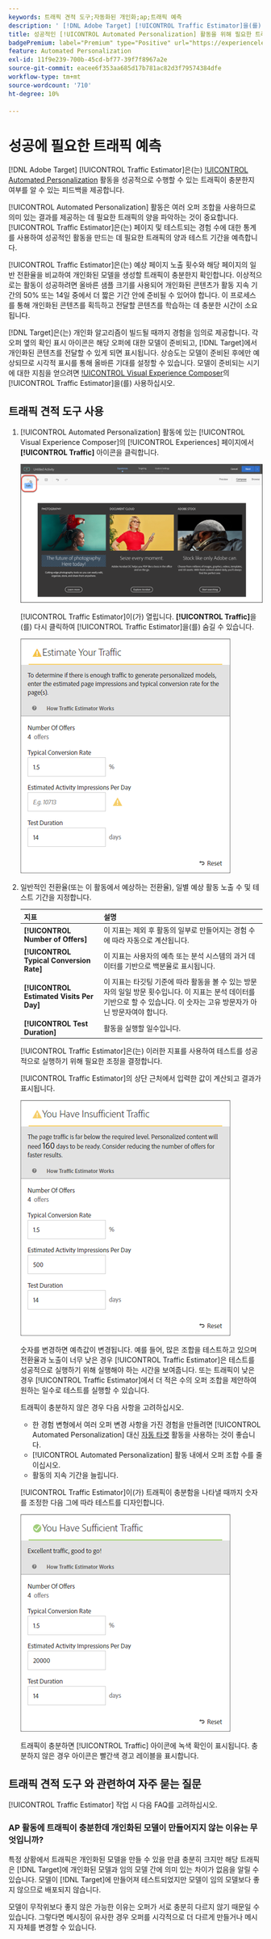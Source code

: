 ```yaml
---
keywords: 트래픽 견적 도구;자동화된 개인화;ap;트래픽 예측
description: ' [!DNL Adobe Target] [!UICONTROL Traffic Estimator]을(를) 사용하여 [!UICONTROL Automated Personalization] 활동이 성공하기에 충분한 트래픽이 있는지 확인하십시오.'
title: 성공적인 [!UICONTROL Automated Personalization] 활동을 위해 필요한 트래픽의 양은 어느 정도입니까?
badgePremium: label="Premium" type="Positive" url="https://experienceleague.adobe.com/docs/target/using/introduction/intro.html?lang=en#premium newtab=true" tooltip="Target Premium에 포함된 내용을 확인하십시오."
feature: Automated Personalization
exl-id: 11f9e239-700b-45cd-bf77-39f7f8967a2e
source-git-commit: eacee6f353aa685d17b781ac82d3f79574384dfe
workflow-type: tm+mt
source-wordcount: '710'
ht-degree: 10%

---
```


# 성공에 필요한 트래픽 예측

[!DNL Adobe Target] [!UICONTROL Traffic Estimator]은(는) [!UICONTROL Automated Personalization](AP) 활동을 성공적으로 수행할 수 있는 트래픽이 충분한지 여부를 알 수 있는 피드백을 제공합니다.

[!UICONTROL Automated Personalization] 활동은 여러 오퍼 조합을 사용하므로 의미 있는 결과를 제공하는 데 필요한 트래픽의 양을 파악하는 것이 중요합니다. [!UICONTROL Traffic Estimator]은(는) 페이지 및 테스트되는 경험 수에 대한 통계를 사용하여 성공적인 활동을 만드는 데 필요한 트래픽의 양과 테스트 기간을 예측합니다.

[!UICONTROL Traffic Estimator]은(는) 예상 페이지 노출 횟수와 해당 페이지의 일반 전환율을 비교하여 개인화된 모델을 생성할 트래픽이 충분한지 확인합니다. 이상적으로는 활동이 성공하려면 올바른 샘플 크기를 사용되어 개인화된 콘텐츠가 활동 지속 기간의 50% 또는 14일 중에서 더 짧은 기간 안에 준비될 수 있어야 합니다. 이 프로세스를 통해 개인화된 콘텐츠를 획득하고 전달할 콘텐츠를 학습하는 데 충분한 시간이 소요됩니다.

[!DNL Target]은(는) 개인화 알고리즘이 빌드될 때까지 경험을 임의로 제공합니다. 각 오퍼 옆의 확인 표시 아이콘은 해당 오퍼에 대한 모델이 준비되고, [!DNL Target]에서 개인화된 콘텐츠를 전달할 수 있게 되면 표시됩니다. 상승도는 모델이 준비된 후에만 예상되므로 시각적 표시를 통해 올바른 기대를 설정할 수 있습니다. 모델이 준비되는 시기에 대한 지침을 얻으려면 [!UICONTROL Visual Experience Composer](VEC)의 [!UICONTROL Traffic Estimator]을(를) 사용하십시오.

## 트래픽 견적 도구 사용

1. [!UICONTROL Automated Personalization] 활동에 있는 [!UICONTROL Visual Experience Composer]의 [!UICONTROL Experiences] 페이지에서 **[!UICONTROL Traffic]** 아이콘을 클릭합니다.

   ![트래픽 아이콘](/help/main/c-activities/t-automated-personalization/assets/icon-traffic.png)

   [!UICONTROL Traffic Estimator]이(가) 열립니다. **[!UICONTROL Traffic]**&#x200B;을(를) 다시 클릭하여 [!UICONTROL Traffic Estimator]을(를) 숨길 수 있습니다.

   ![트래픽 견적 도구 사용자 인터페이스](assets/ap_est.png)

1. 일반적인 전환율(또는 이 활동에서 예상하는 전환율), 일별 예상 활동 노출 수 및 테스트 기간을 지정합니다.

   | 지표 | 설명 |
   | --- | --- |
   | **[!UICONTROL Number of Offers]** | 이 지표는 제외 후 활동의 일부로 만들어지는 경험 수에 따라 자동으로 계산됩니다. |
   | **[!UICONTROL Typical Conversion Rate]** | 이 지표는 사용자의 예측 또는 분석 시스템의 과거 데이터를 기반으로 백분율로 표시됩니다. |
   | **[!UICONTROL Estimated Visits Per Day]** | 이 지표는 타깃팅 기준에 따라 활동을 볼 수 있는 방문자의 일일 방문 횟수입니다. 이 지표는 분석 데이터를 기반으로 할 수 있습니다. 이 숫자는 고유 방문자가 아닌 방문자여야 합니다. |
   | **[!UICONTROL Test Duration]** | 활동을 실행할 일수입니다. |

   [!UICONTROL Traffic Estimator]은(는) 이러한 지표를 사용하여 테스트를 성공적으로 실행하기 위해 필요한 조정을 결정합니다.

   [!UICONTROL Traffic Estimator]의 상단 근처에서 입력한 값이 계산되고 결과가 표시됩니다.

   ![값 및 결과가 표시된 트래픽 예상](assets/ap_est_no.png)

   숫자를 변경하면 예측값이 변경됩니다. 예를 들어, 많은 조합을 테스트하고 있으며 전환율과 노출이 너무 낮은 경우 [!UICONTROL Traffic Estimator]은 테스트를 성공적으로 실행하기 위해 실행해야 하는 시간을 보여줍니다. 또는 트래픽이 낮은 경우 [!UICONTROL Traffic Estimator]에서 더 적은 수의 오퍼 조합을 제안하여 원하는 일수로 테스트를 실행할 수 있습니다.

   트래픽이 충분하지 않은 경우 다음 사항을 고려하십시오.

   * 한 경험 변형에서 여러 오퍼 변경 사항을 가진 경험을 만들려면 [!UICONTROL Automated Personalization] 대신 [자동 타겟](/help/main/c-activities/auto-target/auto-target-to-optimize.md) 활동을 사용하는 것이 좋습니다.
   * [!UICONTROL Automated Personalization] 활동 내에서 오퍼 조합 수를 줄이십시오.
   * 활동의 지속 기간을 늘립니다.

   [!UICONTROL Traffic Estimator]이(가) 트래픽이 충분함을 나타낼 때까지 숫자를 조정한 다음 그에 따라 테스트를 디자인합니다.

   ![트래픽 견적 도구(충분한 트래픽 메시지 표시)](assets/ap_est_yes.png)

   트래픽이 충분하면 [!UICONTROL Traffic] 아이콘에 녹색 확인이 표시됩니다. 충분하지 않은 경우 아이콘은 빨간색 경고 레이블을 표시합니다.

## 트래픽 견적 도구 와 관련하여 자주 묻는 질문

[!UICONTROL Traffic Estimator] 작업 시 다음 FAQ를 고려하십시오.

### AP 활동에 트래픽이 충분한데 개인화된 모델이 만들어지지 않는 이유는 무엇입니까?

특정 상황에서 트래픽은 개인화된 모델을 만들 수 있을 만큼 충분히 크지만 해당 트래픽은 [!DNL Target]에 개인화된 모델과 임의 모델 간에 의미 있는 차이가 없음을 알릴 수 있습니다. 모델이 [!DNL Target]에 만들어져 테스트되었지만 모델이 임의 모델보다 좋지 않으므로 배포되지 않습니다.

모델이 무작위보다 좋지 않은 가능한 이유는 오퍼가 서로 충분히 다르지 않기 때문일 수 있습니다. 그렇다면 메시징이 유사한 경우 오퍼를 시각적으로 더 다르게 만들거나 메시지 자체를 변경할 수 있습니다.

